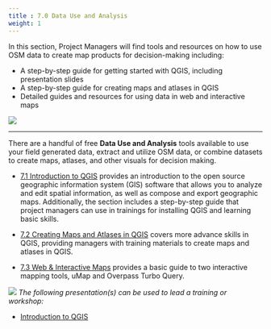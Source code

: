 ```yaml
---
title : 7.0 Data Use and Analysis
weight: 1
---
```


In this section, Project Managers will find tools and resources on how to use OSM data to create map products for decision-making including:  

*  A step-by-step guide for getting started with QGIS, including presentation slides 
*  A step-by-step guide for creating maps and atlases in QGIS
*  Detailed guides and resources for using data in web and interactive maps


![](/images/IMG_5036.JPG)

***

There are a handful of free **Data Use and Analysis** tools available to use your field generated data, extract and utilize OSM data, or combine datasets to create maps, atlases, and other visuals for decision making. 

* [7.1 Introduction to QGIS](https://hotosm.github.io/toolbox/pages/data-use-and-analysis/7.1-qgis/) provides an introduction to the open source geographic information system (GIS) software that allows you to analyze and edit spatial information, as well as compose and export geographic maps. Additionally, the section includes a step-by-step guide that project managers can use in trainings for installing QGIS and learning basic skills. 

* [7.2 Creating Maps and Atlases in QGIS](https://hotosm.github.io/toolbox/pages/data-use-and-analysis/7.2-creating-an-atlas-in-qgis/) covers more advance skills in QGIS, providing managers with training materials to create maps and atlases in QGIS. 

* [7.3 Web & Interactive Maps](https://hotosm.github.io/toolbox/pages/data-use-and-analysis/7.3_web_and_interactive_maps/) provides a basic guide to two interactive mapping tools, uMap and Overpass Turbo Query.

![](/images/training_presentations_wide.PNG)
*The following presentation(s) can be used to lead a training or workshop:*

*  [Introduction to QGIS](https://docs.google.com/presentation/d/1EA63n-jEjgEYVGzfdW8dispZpqvkbGDYx7ZtuayxZnQ/edit?usp=sharing)
